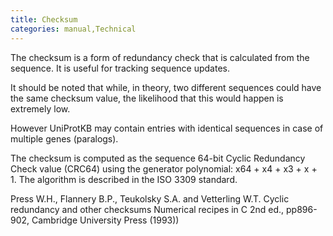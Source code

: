 ```yaml
---
title: Checksum
categories: manual,Technical
---
```


The checksum is a form of redundancy check that is calculated from the sequence. It is useful for tracking sequence updates.

It should be noted that while, in theory, two different sequences could have the same checksum value, the likelihood that this would happen is extremely low.

However UniProtKB may contain entries with identical sequences in case of multiple genes (paralogs).

The checksum is computed as the sequence 64-bit Cyclic Redundancy Check value (CRC64) using the generator polynomial: x64 + x4 + x3 + x + 1. The algorithm is described in the ISO 3309 standard.

Press W.H., Flannery B.P., Teukolsky S.A. and Vetterling W.T.
Cyclic redundancy and other checksums
Numerical recipes in C 2nd ed., pp896-902, Cambridge University Press (1993))